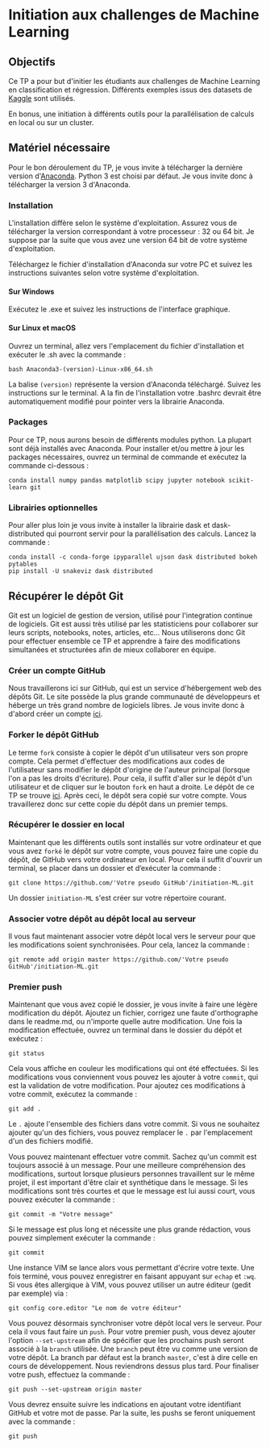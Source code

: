 # Initiation aux challenges de Machine Learning

## Objectifs

Ce TP a pour but d'initier les étudiants aux challenges de Machine Learning en classification et régression. Différents exemples issus des datasets de [Kaggle](https://www.kaggle.com) sont utilisés. 

En bonus, une initiation à différents outils pour la parallélisation de calculs en local ou sur un cluster.

## Matériel nécessaire

Pour le bon déroulement du TP, je vous invite à télécharger la dernière version d'[Anaconda](https://www.continuum.io/Downloads). Python 3 est choisi par défaut. Je vous invite donc à télécharger la version 3 d'Anaconda.

### Installation 

L'installation diffère selon le système d'exploitation. Assurez vous de télécharger la version correspondant à votre processeur : 32 ou 64 bit. Je suppose par la suite que vous avez une version 64 bit de votre système d'exploitation.

Téléchargez le fichier d'installation d'Anaconda sur votre PC et suivez les instructions suivantes selon votre système d'exploitation.

#### Sur Windows

Exécutez le .exe et suivez les instructions de l'interface graphique.

#### Sur Linux et macOS

Ouvrez un terminal, allez vers l'emplacement du fichier d'installation et exécuter le .sh avec la commande :

```
bash Anaconda3-(version)-Linux-x86_64.sh 
```

La balise `(version)` représente la version d'Anaconda téléchargé. Suivez les instructions sur le terminal. A la fin de l'installation votre .bashrc devrait être automatiquement modifié pour pointer vers la librairie Anaconda.

### Packages

Pour ce TP, nous aurons besoin de différents modules python. La plupart sont déjà installés avec Anaconda. Pour installer et/ou mettre à jour les packages nécessaires, ouvrez un terminal de commande et exécutez la commande ci-dessous :

``` 
conda install numpy pandas matplotlib scipy jupyter notebook scikit-learn git
```

### Librairies optionnelles

Pour aller plus loin je vous invite à installer la librairie dask et dask-distributed qui pourront servir pour la parallélisation des calculs. Lancez la commande :

```
conda install -c conda-forge ipyparallel ujson dask distributed bokeh pytables
pip install -U snakeviz dask distributed
```

## Récupérer le dépôt Git

Git est un logiciel de gestion de version, utilisé pour l'integration continue de logiciels. Git est aussi très utilisé par les statisticiens pour collaborer sur leurs scripts, notebooks, notes, articles, etc... Nous utiliserons donc Git pour effectuer ensemble ce TP et apprendre à faire des modifications simultanées et structurées afin de mieux collaborer en équipe.

### Créer un compte GitHub

Nous travaillerons ici sur GitHub, qui est un service d'hébergement web des dépôts Git. Le site possède la plus grande communauté de développeurs et héberge un très grand nombre de logiciels libres. Je vous invite donc à d'abord créer un compte [ici](https://github.com/join?source=header-home). 

### Forker le dépôt GitHub

Le terme `fork` consiste à copier le dépôt d'un utilisateur vers son propre compte. Cela permet d'effectuer des modifications aux codes de l'utilisateur sans modifier le dépôt d'origine de l'auteur principal (lorsque l'on a pas les droits d'écriture). Pour cela, il suffit d'aller sur le dépôt d'un utilisateur et de cliquer sur le bouton `fork` en haut a droite. Le dépôt de ce TP se trouve [ici](https://github.com/NazBen/initiation-ML.git). Après ceci, le dépôt sera copié sur votre compte. Vous travaillerez donc sur cette copie du dépôt dans un premier temps.

### Récupérer le dossier en local

Maintenant que les différents outils sont installés sur votre ordinateur et que vous avez `forké` le dépôt sur votre compte, vous pouvez faire une copie du dépôt, de GitHub vers votre ordinateur en local. Pour cela il suffit d'ouvrir un terminal, se placer dans un dossier et d’exécuter la commande :

```
git clone https://github.com/'Votre pseudo GitHub'/initiation-ML.git
```

Un dossier `initiation-ML` s'est créer sur votre répertoire courant.

### Associer votre dépôt au dépôt local au serveur

Il vous faut maintenant associer votre dépôt local vers le serveur pour que les modifications soient synchronisées. Pour cela, lancez la commande :

```
git remote add origin master https://github.com/'Votre pseudo GitHub'/initiation-ML.git
```

### Premier push

Maintenant que vous avez copié le dossier, je vous invite à faire une légère modification du dépôt. Ajoutez un fichier, corrigez une faute d'orthographe dans le readme.md, ou n'importe quelle autre modification. Une fois la modification effectuée, ouvrez un terminal dans le dossier du dépôt et exécutez :

```
git status
```

Cela vous affiche en couleur les modifications qui ont été effectuées. Si les modifications vous conviennent vous pouvez les ajouter à votre `commit`, qui est la validation de votre modification. Pour ajoutez ces modifications à votre commit, exécutez la commande :

```
git add .
```

Le `.` ajoute l'ensemble des fichiers dans votre commit. Si vous ne souhaitez ajouter qu'un des fichiers, vous pouvez remplacer le `.` par l'emplacement d'un des fichiers modifié.

Vous pouvez maintenant effectuer votre commit. Sachez qu'un commit est toujours associé à un message. Pour une meilleure compréhension des modifications, surtout lorsque plusieurs personnes travaillent sur le même projet, il est important d'être clair et synthétique dans le message. Si les modifications sont très courtes et que le message est lui aussi court, vous pouvez exécuter la commande :

```
git commit -m "Votre message"
```

Si le message est plus long et nécessite une plus grande rédaction, vous pouvez simplement exécuter la commande :

```
git commit
```

Une instance VIM se lance alors vous permettant d'écrire votre texte. Une fois terminé, vous pouvez enregistrer en faisant appuyant sur `echap` et `:wq`. Si vous êtes allergique à VIM, vous pouvez utiliser un autre éditeur (gedit par exemple) via :

```
git config core.editor "Le nom de votre éditeur"
```

Vous pouvez désormais synchroniser votre dépôt local vers le serveur. Pour cela il vous faut faire un `push`. Pour votre premier push, vous devez ajouter l'option `--set-upstream` afin de spécifier que les prochains push seront associé à la `branch` utilisée. Une `branch` peut être vu comme une version de votre dépôt. La branch par défaut est la branch `master`, c'est à dire celle en cours de développement. Nous reviendrons dessus plus tard. Pour finaliser votre push, effectuez la commande :

```
git push --set-upstream origin master
```

Vous devrez ensuite suivre les indications en ajoutant votre identifiant GitHub et votre mot de passe. Par la suite, les pushs se feront uniquement avec la commande :

```
git push
```